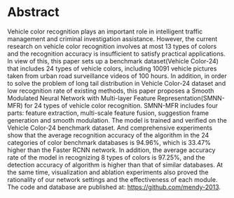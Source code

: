 # Abstract
Vehicle color recognition plays an important role in intelligent traffic management and criminal investigation assistance. However, the current research on vehicle color recognition involves at most 13 types of colors and the recognition accuracy is insufficient to satisfy practical applications. In view of this, this paper sets up a benchmark dataset(Vehicle Color-24) that includes 24 types of vehicle colors, including 10091 vehicle pictures taken from urban road surveillance videos of 100 hours. In addition, in order to solve the problem of long tail distribution in Vehicle Color-24 dataset and low recognition rate of existing methods, this paper proposes a Smooth Modulated Neural Network with Multi-layer Feature Representation(SMNN-MFR) for 24 types of vehicle color recognition. SMNN-MFR includes four parts: feature extraction, multi-scale feature fusion, suggestion frame generation and smooth modulation. The model is trained and verified on the Vehicle Color-24 benchmark dataset. And comprehensive experiments show that the average recognition accuracy of the algorithm in the 24 categories of color benchmark databases is 94.96%, which is 33.47% higher than the Faster RCNN network. In addition, the average accuracy rate of the model in recognizing 8 types of colors is 97.25%, and the detection accuracy of algorithm is higher than that of similar databases. At the same time, visualization and ablation experiments also proved the rationality of our network settings and the effectiveness of each module. The code and database are published at: https://github.com/mendy-2013.

